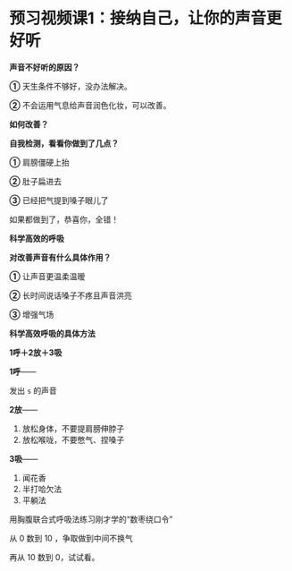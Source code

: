 # 预习视频课1：接纳自己，让你的声音更好听



**声音不好听的原因？**

**①** 天生条件不够好，没办法解决。

**②** 不会运用气息给声音润色化妆，可以改善。



**如何改善？**

**自我检测，看看你做到了几点？**

**①** 肩膀僵硬上抬

**②** 肚子扁进去

**③** 已经把气提到嗓子眼儿了

如果都做到了，恭喜你，全错！



 **科学高效的呼吸**

**对改善声音有什么具体作用？**

**①** 让声音更温柔温暧

**②** 长时间说话嗓子不疼且声音洪亮

**③** 增强气场



**科学高效呼吸的具体方法**

**1呼＋2放＋3吸**

**1呼**——

发出 `s` 的声音

**2放**——

1. 放松身体，不要提肩膀伸脖子
2. 放松喉咙，不要憋气、捏嗓子

**3吸**——

1. 闻花香
2. 半打哈欠法
3. 平躺法



用胸腹联合式呼吸法练习刚才学的“数枣绕口令”

从 0 数到 10 ，争取做到中间不换气

再从 10 数到 0，试试看。